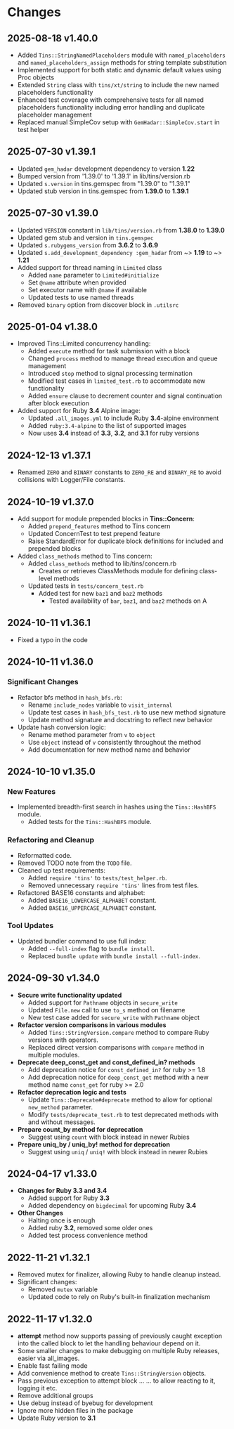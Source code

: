 # Changes

## 2025-08-18 v1.40.0

- Added `Tins::StringNamedPlaceholders` module with `named_placeholders` and
  `named_placeholders_assign` methods for string template substitution
- Implemented support for both static and dynamic default values using Proc
  objects
- Extended `String` class with `tins/xt/string` to include the new named
  placeholders functionality
- Enhanced test coverage with comprehensive tests for all named placeholders
  functionality including error handling and duplicate placeholder management
- Replaced manual SimpleCov setup with `GemHadar::SimpleCov.start` in test
  helper

## 2025-07-30 v1.39.1

- Updated `gem_hadar` development dependency to version **1.22**
- Bumped version from '1.39.0' to '1.39.1' in lib/tins/version.rb
- Updated `s.version` in tins.gemspec from "1.39.0" to "1.39.1"
- Updated stub version in tins.gemspec from **1.39.0** to **1.39.1**

## 2025-07-30 v1.39.0

- Updated `VERSION` constant in `lib/tins/version.rb` from **1.38.0** to **1.39.0**
- Updated gem stub and version in `tins.gemspec`
- Updated `s.rubygems_version` from **3.6.2** to **3.6.9**
- Updated `s.add_development_dependency :gem_hadar` from ~> **1.19** to ~> **1.21**
- Added support for thread naming in `Limited` class
  - Added `name` parameter to `Limited#initialize`
  - Set `@name` attribute when provided
  - Set executor name with `@name` if available
  - Updated tests to use named threads
- Removed `binary` option from discover block in `.utilsrc`

## 2025-01-04 v1.38.0

* Improved Tins::Limited concurrency handling:
  * Added `execute` method for task submission with a block
  * Changed `process` method to manage thread execution and queue management
  * Introduced `stop` method to signal processing termination
  * Modified test cases in `limited_test.rb` to accommodate new functionality
  * Added `ensure` clause to decrement counter and signal continuation after
    block execution
* Added support for Ruby **3.4** Alpine image:
  * Updated `.all_images.yml` to include Ruby **3.4**-alpine environment
  * Added `ruby:3.4-alpine` to the list of supported images
  * Now uses **3.4** instead of **3.3**, **3.2**, and **3.1** for ruby versions

## 2024-12-13 v1.37.1

* Renamed `ZERO` and `BINARY` constants to `ZERO_RE` and `BINARY_RE` to avoid
  collisions with Logger/File constants.

## 2024-10-19 v1.37.0

* Add support for module prepended blocks in **Tins::Concern**:
  * Added `prepend_features` method to Tins concern
  * Updated ConcernTest to test prepend feature
  * Raise StandardError for duplicate block definitions for included and 
    prepended blocks
* Added `class_methods` method to Tins concern:
  * Added `class_methods` method to lib/tins/concern.rb
    - Creates or retrieves ClassMethods module for defining class-level methods
  * Updated tests in `tests/concern_test.rb`
    - Added test for new `baz1` and `baz2` methods
      + Tested availability of `bar`, `baz1`, and `baz2` methods on A

## 2024-10-11 v1.36.1

* Fixed a typo in the code

## 2024-10-11 v1.36.0

### Significant Changes

* Refactor bfs method in `hash_bfs.rb`:
  + Rename `include_nodes` variable to `visit_internal`
  + Update test cases in `hash_bfs_test.rb` to use new method signature
  + Update method signature and docstring to reflect new behavior
* Update hash conversion logic:
  + Rename method parameter from `v` to `object`
  + Use `object` instead of `v` consistently throughout the method
  + Add documentation for new method name and behavior

## 2024-10-10 v1.35.0

### New Features
* Implemented breadth-first search in hashes using the `Tins::HashBFS` module.
  + Added tests for the `Tins::HashBFS` module.

### Refactoring and Cleanup
* Reformatted code.
* Removed TODO note from the `TODO` file.
* Cleaned up test requirements:
  - Added `require 'tins'` to `tests/test_helper.rb`.
  - Removed unnecessary `require 'tins'` lines from test files.
* Refactored BASE16 constants and alphabet:
  + Added `BASE16_LOWERCASE_ALPHABET` constant.
  + Added `BASE16_UPPERCASE_ALPHABET` constant.

### Tool Updates
* Updated bundler command to use full index:
  - Added `--full-index` flag to `bundle install`.
  - Replaced `bundle update` with `bundle install --full-index`.

## 2024-09-30 v1.34.0

* **Secure write functionality updated**
  + Added support for `Pathname` objects in `secure_write`
  + Updated `File.new` call to use `to_s` method on filename
  + New test case added for `secure_write` with `Pathname` object
* **Refactor version comparisons in various modules**
  + Added `Tins::StringVersion.compare` method to compare Ruby versions with operators.
  + Replaced direct version comparisons with `compare` method in multiple modules.
* **Deprecate deep_const_get and const_defined_in? methods**
  + Add deprecation notice for `const_defined_in?` for ruby >= 1.8
  + Add deprecation notice for `deep_const_get` method with a new method name `const_get` for ruby >= 2.0
* **Refactor deprecation logic and tests**
  + Update `Tins::Deprecate#deprecate` method to allow for optional `new_method` parameter.
  + Modify `tests/deprecate_test.rb` to test deprecated methods with and without messages.
* **Prepare count_by method for deprecation**
  + Suggest using `count` with block instead in newer Rubies
* **Prepare uniq_by / uniq_by! method for deprecation**
  + Suggest using `uniq` / `uniq!` with block instead in newer Rubies

## 2024-04-17 v1.33.0

* **Changes for Ruby 3.3 and 3.4**
  + Added support for Ruby **3.3**
  + Added dependency on `bigdecimal` for upcoming Ruby **3.4**
* **Other Changes**
  + Halting once is enough
  + Added ruby **3.2**, removed some older ones
  + Added test process convenience method

## 2022-11-21 v1.32.1

* Removed mutex for finalizer, allowing Ruby to handle cleanup instead.
* Significant changes:
  + Removed `mutex` variable
  + Updated code to rely on Ruby's built-in finalization mechanism

## 2022-11-17 v1.32.0

* **attempt** method now supports passing of previously caught exception into
  the called block to let the handling behaviour depend on it.
* Some smaller changes to make debugging on multiple Ruby releases, easier via
  all_images.
* Enable fast failing mode
* Add convenience method to create `Tins::StringVersion` objects.
* Pass previous exception to attempt block ...
  ... to allow reacting to it, logging it etc.
* Remove additional groups
* Use debug instead of byebug for development
* Ignore more hidden files in the package
* Update Ruby version to **3.1**
